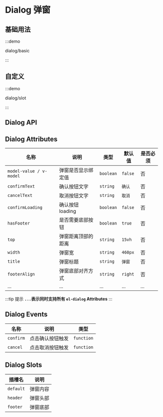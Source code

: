 # Dialog 弹窗

## 基础用法

:::demo

dialog/basic

:::

## 自定义

:::demo

dialog/slot

:::

## Dialog API

## Dialog Attributes

| 名称                    | 说明               | 类型                                                                  | 默认值  | 是否必须 |
| ----------------------- | ------------------ | --------------------------------------------------------------------- | ------- | -------- |
| `model-value / v-model` | 弹窗是否显示绑定值 | `boolean`                                                             | `false` | 否       |
| `confirmText`           | 确认按钮文字       | `string`                                                              | `确认`  | 否       |
| `cancelText`            | 取消按钮文字       | `string`                                                              | `取消`  | 否       |
| `confirmLoading`        | 确认按钮 loading   | `boolean`                                                             | `false` | 否       |
| `hasFooter`             | 是否需要底部按钮   | `boolean`                                                             | `true`  | 否       |
| `top`                   | 弹窗距离顶部的距离 | `string`                                                              | `15vh`  | 否       |
| `width`                 | 弹窗宽             | `string`                                                              | `460px` | 否       |
| `title`                 | 弹窗标题           | `string`                                                              | `弹窗`  | 否       |
| `footerAlign`           | 弹窗底部对齐方式   | `string` <docs-tip content="'left' / 'right' / 'center' "></docs-tip> | `right` | 否       |
| ...                     | ...                | ...                                                                   | ...     | ...      |

:::tip 提示
**`...`表示同时支持所有 `el-dialog` Attributes**
:::

## Dialog Events

| 名称      | 说明             | 类型                                                  |
| --------- | ---------------- | ----------------------------------------------------- |
| `confirm` | 点击确认按钮触发 | `function` <docs-tip content='() => void'></docs-tip> |
| `cancel`  | 点击取消按钮触发 | `function` <docs-tip content='() => void'></docs-tip> |

## Dialog Slots

| 插槽名    | 说明     |
| --------- | -------- |
| `default` | 弹窗内容 |
| `header`  | 弹窗头部 |
| `footer`  | 弹窗底部 |
